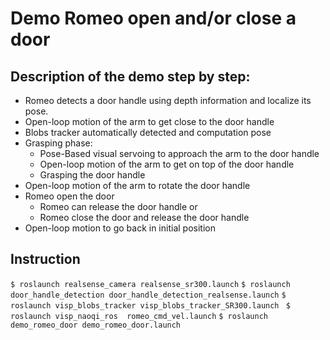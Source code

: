 # Demo Romeo open and/or close a door

## Description of the demo step by step:

* Romeo detects a door handle using depth information and localize its pose.
* Open-loop motion of the arm to get close to the door handle
* Blobs tracker automatically detected and computation pose
* Grasping phase:
   * Pose-Based visual servoing to approach the arm to the door handle
   * Open-loop motion of the arm to get on top of the door handle
   * Grasping the door handle
* Open-loop motion of the arm to rotate the door handle
* Romeo open the door
  * Romeo can release the door handle or
  * Romeo close the door and release the door handle
* Open-loop motion to go back in initial position

## Instruction
`$ roslaunch realsense_camera realsense_sr300.launch`
`$ roslaunch door_handle_detection door_handle_detection_realsense.launch`
`$ roslaunch visp_blobs_tracker visp_blobs_tracker_SR300.launch `
`$ roslaunch visp_naoqi_ros  romeo_cmd_vel.launch`
`$ roslaunch demo_romeo_door demo_romeo_door.launch` 
